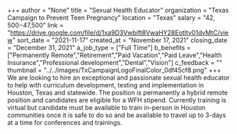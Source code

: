 +++
author = "None"
title = "Sexual Health Educator"
organization = "Texas Campaign to Prevent Teen Pregnancy"
location = "Texas"
salary = "$42,500-$47,500"
link = "https://drive.google.com/file/d/1xa9D3Vwbift8VwaHY28Eotltv01dvMtC/view"
sort_date = "2021-11-17"
created_at = "November 17, 2021"
closing_date = "December 31, 2021"
a_job_type = ["Full Time"]
b_benefits = ["Permanently Remote","Retirement","Paid Vacation","Paid Leave","Health Insurance","Professional development","Dental","Vision"]
c_feedback = ""
thumbnail = "../../images/TxCampaignLogoFinalColor_0df45cf8.png"
+++
We are looking to hire an exceptional and passionate sexual health educator to help with curriculum development, testing and implementation in Houston, Texas and statewide. The position is permanently a hybrid remote position and candidates are eligible for a WFH stipend. Currently training is virtual but candidate must be available to train in-person in Houston communities once it is safe to do so and be available to travel up to 3-days at a time for conferences and trainings. 